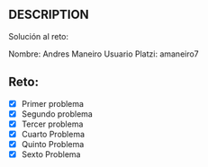 ## DESCRIPTION

Solución al reto:

Nombre: Andres Maneiro
Usuario Platzi: amaneiro7

## Reto:

- [X] Primer problema
- [X] Segundo problema
- [X] Tercer problema
- [X] Cuarto Problema
- [X] Quinto Problema
- [X] Sexto Problema
